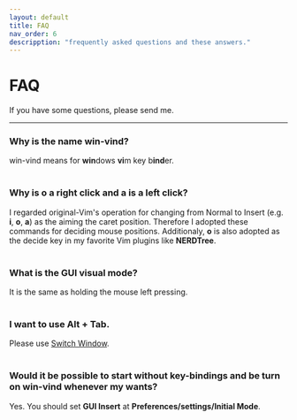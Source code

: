 ```yaml
---
layout: default
title: FAQ
nav_order: 6
descripption: "frequently asked questions and these answers."
---
```

# FAQ

If you have some questions, please send me.

<hr>

### Why is the name win-vind?  
win-vind means for **win**dows **vi**m key b**ind**er.  
<br>
### Why is **o** a right click and **a** is a left click?  
I regarded original-Vim's operation for changing from Normal to Insert (e.g. **i**, **o**, **a**) as the aiming the caret position. Therefore I adopted these commands for deciding mouse positions. Additionaly, **o** is also adopted as the decide key in my favorite Vim plugins like **NERDTree**.  
<br>
### What is the GUI visual mode?  
It is the same as holding the mouse left pressing.  
<br>
### I want to use **Alt** + **Tab**.
Please use <a href="https://pit-ray.github.io/win-vind/cheat_sheet/#switch_window">Switch Window</a>.  
<br>
### Would it be possible to start without key-bindings and be turn on win-vind whenever my wants?
Yes. You should set **GUI Insert** at **Preferences/settings/Initial Mode**.
